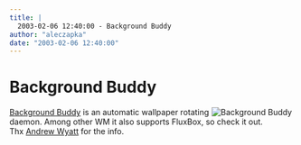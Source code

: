 ```yaml
---
title: |
  2003-02-06 12:40:00 - Background Buddy
author: "aleczapka"
date: "2003-02-06 12:40:00"
---
```


# Background Buddy

<img src="images/bbb.gif" title="Background Buddy" align=right hspace=4><a href="http://www.fewt.com/bgbuddy.shtml">Background Buddy</a> is an automatic wallpaper rotating daemon. Among other WM it also supports FluxBox, so check it out.<br>
Thx <a href="mailto:awyatt@fewt.com">Andrew Wyatt</a> for the info.




